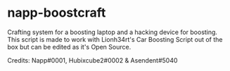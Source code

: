 # napp-boostcraft
Crafting system for a boosting laptop and a hacking device for boosting. This script is made to work with Lionh34rt's Car Boosting Script out of the box but can be edited as it's Open Source.

Credits: Napp#0001, Hubixcube2#0002 & Asendent#5040
